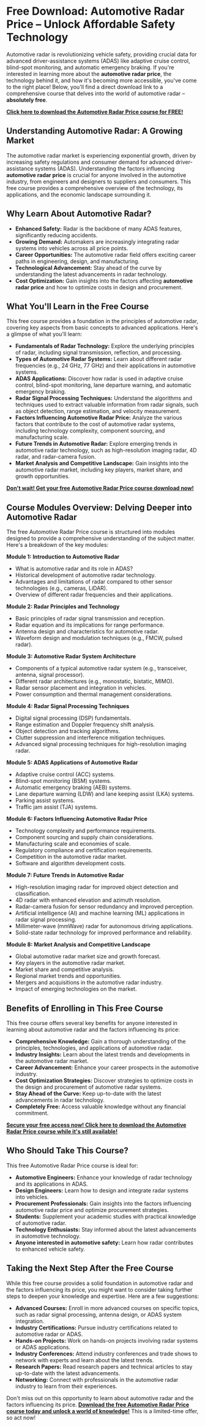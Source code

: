 # Free Download: Automotive Radar Price – Unlock Affordable Safety Technology

Automotive radar is revolutionizing vehicle safety, providing crucial data for advanced driver-assistance systems (ADAS) like adaptive cruise control, blind-spot monitoring, and automatic emergency braking. If you're interested in learning more about the **automotive radar price**, the technology behind it, and how it's becoming more accessible, you've come to the right place! Below, you'll find a direct download link to a comprehensive course that delves into the world of automotive radar – **absolutely free**.

[**Click here to download the Automotive Radar Price course for FREE!**](https://udemywork.com/automotive-radar-price)

## Understanding Automotive Radar: A Growing Market

The automotive radar market is experiencing exponential growth, driven by increasing safety regulations and consumer demand for advanced driver-assistance systems (ADAS). Understanding the factors influencing **automotive radar price** is crucial for anyone involved in the automotive industry, from engineers and designers to suppliers and consumers. This free course provides a comprehensive overview of the technology, its applications, and the economic landscape surrounding it.

## Why Learn About Automotive Radar?

*   **Enhanced Safety:** Radar is the backbone of many ADAS features, significantly reducing accidents.
*   **Growing Demand:** Automakers are increasingly integrating radar systems into vehicles across all price points.
*   **Career Opportunities:** The automotive radar field offers exciting career paths in engineering, design, and manufacturing.
*   **Technological Advancement:** Stay ahead of the curve by understanding the latest advancements in radar technology.
*   **Cost Optimization:** Gain insights into the factors affecting **automotive radar price** and how to optimize costs in design and procurement.

## What You'll Learn in the Free Course

This free course provides a foundation in the principles of automotive radar, covering key aspects from basic concepts to advanced applications. Here's a glimpse of what you'll learn:

*   **Fundamentals of Radar Technology:** Explore the underlying principles of radar, including signal transmission, reflection, and processing.
*   **Types of Automotive Radar Systems:** Learn about different radar frequencies (e.g., 24 GHz, 77 GHz) and their applications in automotive systems.
*   **ADAS Applications:** Discover how radar is used in adaptive cruise control, blind-spot monitoring, lane departure warning, and automatic emergency braking.
*   **Radar Signal Processing Techniques:** Understand the algorithms and techniques used to extract valuable information from radar signals, such as object detection, range estimation, and velocity measurement.
*   **Factors Influencing Automotive Radar Price:** Analyze the various factors that contribute to the cost of automotive radar systems, including technology complexity, component sourcing, and manufacturing scale.
*   **Future Trends in Automotive Radar:** Explore emerging trends in automotive radar technology, such as high-resolution imaging radar, 4D radar, and radar-camera fusion.
*   **Market Analysis and Competitive Landscape:** Gain insights into the automotive radar market, including key players, market share, and growth opportunities.

[**Don't wait! Get your free Automotive Radar Price course download now!**](https://udemywork.com/automotive-radar-price)

## Course Modules Overview: Delving Deeper into Automotive Radar

The free Automotive Radar Price course is structured into modules designed to provide a comprehensive understanding of the subject matter. Here's a breakdown of the key modules:

**Module 1: Introduction to Automotive Radar**

*   What is automotive radar and its role in ADAS?
*   Historical development of automotive radar technology.
*   Advantages and limitations of radar compared to other sensor technologies (e.g., cameras, LiDAR).
*   Overview of different radar frequencies and their applications.

**Module 2: Radar Principles and Technology**

*   Basic principles of radar signal transmission and reception.
*   Radar equation and its implications for range performance.
*   Antenna design and characteristics for automotive radar.
*   Waveform design and modulation techniques (e.g., FMCW, pulsed radar).

**Module 3: Automotive Radar System Architecture**

*   Components of a typical automotive radar system (e.g., transceiver, antenna, signal processor).
*   Different radar architectures (e.g., monostatic, bistatic, MIMO).
*   Radar sensor placement and integration in vehicles.
*   Power consumption and thermal management considerations.

**Module 4: Radar Signal Processing Techniques**

*   Digital signal processing (DSP) fundamentals.
*   Range estimation and Doppler frequency shift analysis.
*   Object detection and tracking algorithms.
*   Clutter suppression and interference mitigation techniques.
*   Advanced signal processing techniques for high-resolution imaging radar.

**Module 5: ADAS Applications of Automotive Radar**

*   Adaptive cruise control (ACC) systems.
*   Blind-spot monitoring (BSM) systems.
*   Automatic emergency braking (AEB) systems.
*   Lane departure warning (LDW) and lane keeping assist (LKA) systems.
*   Parking assist systems.
*   Traffic jam assist (TJA) systems.

**Module 6: Factors Influencing Automotive Radar Price**

*   Technology complexity and performance requirements.
*   Component sourcing and supply chain considerations.
*   Manufacturing scale and economies of scale.
*   Regulatory compliance and certification requirements.
*   Competition in the automotive radar market.
*   Software and algorithm development costs.

**Module 7: Future Trends in Automotive Radar**

*   High-resolution imaging radar for improved object detection and classification.
*   4D radar with enhanced elevation and azimuth resolution.
*   Radar-camera fusion for sensor redundancy and improved perception.
*   Artificial intelligence (AI) and machine learning (ML) applications in radar signal processing.
*   Millimeter-wave (mmWave) radar for autonomous driving applications.
*   Solid-state radar technology for improved performance and reliability.

**Module 8: Market Analysis and Competitive Landscape**

*   Global automotive radar market size and growth forecast.
*   Key players in the automotive radar market.
*   Market share and competitive analysis.
*   Regional market trends and opportunities.
*   Mergers and acquisitions in the automotive radar industry.
*   Impact of emerging technologies on the market.

## Benefits of Enrolling in This Free Course

This free course offers several key benefits for anyone interested in learning about automotive radar and the factors influencing its price:

*   **Comprehensive Knowledge:** Gain a thorough understanding of the principles, technologies, and applications of automotive radar.
*   **Industry Insights:** Learn about the latest trends and developments in the automotive radar market.
*   **Career Advancement:** Enhance your career prospects in the automotive industry.
*   **Cost Optimization Strategies:** Discover strategies to optimize costs in the design and procurement of automotive radar systems.
*   **Stay Ahead of the Curve:** Keep up-to-date with the latest advancements in radar technology.
*   **Completely Free:** Access valuable knowledge without any financial commitment.

[**Secure your free access now! Click here to download the Automotive Radar Price course while it's still available!**](https://udemywork.com/automotive-radar-price)

## Who Should Take This Course?

This free Automotive Radar Price course is ideal for:

*   **Automotive Engineers:** Enhance your knowledge of radar technology and its applications in ADAS.
*   **Design Engineers:** Learn how to design and integrate radar systems into vehicles.
*   **Procurement Professionals:** Gain insights into the factors influencing automotive radar price and optimize procurement strategies.
*   **Students:** Supplement your academic studies with practical knowledge of automotive radar.
*   **Technology Enthusiasts:** Stay informed about the latest advancements in automotive technology.
*   **Anyone interested in automotive safety:** Learn how radar contributes to enhanced vehicle safety.

## Taking the Next Step After the Free Course

While this free course provides a solid foundation in automotive radar and the factors influencing its price, you might want to consider taking further steps to deepen your knowledge and expertise. Here are a few suggestions:

*   **Advanced Courses:** Enroll in more advanced courses on specific topics, such as radar signal processing, antenna design, or ADAS system integration.
*   **Industry Certifications:** Pursue industry certifications related to automotive radar or ADAS.
*   **Hands-on Projects:** Work on hands-on projects involving radar systems or ADAS applications.
*   **Industry Conferences:** Attend industry conferences and trade shows to network with experts and learn about the latest trends.
*   **Research Papers:** Read research papers and technical articles to stay up-to-date with the latest advancements.
*   **Networking:** Connect with professionals in the automotive radar industry to learn from their experiences.

Don't miss out on this opportunity to learn about automotive radar and the factors influencing its price. **[Download the free Automotive Radar Price course today and unlock a world of knowledge!](https://udemywork.com/automotive-radar-price)** This is a limited-time offer, so act now!
